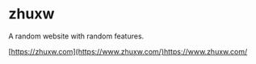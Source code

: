 # zhuxw

A random website with random features.

[https://zhuxw.com](https://www.zhuxw.com/)https://www.zhuxw.com/
